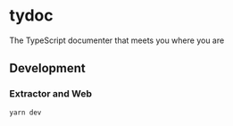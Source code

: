 # tydoc
The TypeScript documenter that meets you where you are

## Development

### Extractor and Web
```
yarn dev
```